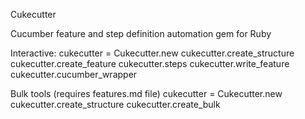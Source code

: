 Cukecutter

Cucumber feature and step definition automation gem for Ruby

Interactive:
cukecutter = Cukecutter.new
cukecutter.create_structure
cukecutter.create_feature
cukecutter.steps
cukecutter.write_feature
cukecutter.cucumber_wrapper

Bulk tools (requires features.md file)
cukecutter = Cukecutter.new
cukecutter.create_structure
cukecutter.create_bulk
